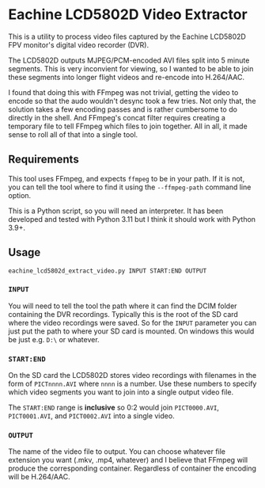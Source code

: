 # Eachine LCD5802D Video Extractor

This is a utility to process video files captured by the Eachine LCD5802D FPV monitor's digital video recorder (DVR).

The LCD5802D outputs MJPEG/PCM-encoded AVI files split into 5 minute segments. This is very inconvient for viewing, so I wanted
to be able to join these segments into longer flight videos and re-encode into H.264/AAC.

I found that doing this with FFmpeg was not trivial, getting the video to encode so that the audo wouldn't desync took a few tries. 
Not only that, the solution takes a few encoding passes and is rather cumbersome to do directly in the shell. 
And FFmpeg's concat filter requires creating a temporary file to tell FFmpeg which files to join together. 
All in all, it made sense to roll all of that into a single tool.

## Requirements

This tool uses FFmpeg, and expects `ffmpeg` to be in your path. 
If it is not, you can tell the tool where to find it using the `--ffmpeg-path` command line option.

This is a Python script, so you will need an interpreter. It has been developed and tested with Python 3.11 but I think it should work with Python 3.9+.

## Usage

```
eachine_lcd5802d_extract_video.py INPUT START:END OUTPUT
```

### `INPUT`
You will need to tell the tool the path where it can find the DCIM folder containing the DVR recordings. 
Typically this is the root of the SD card where the video recordings were saved.
So for the `INPUT` parameter you can just put the path to where your SD card is mounted. 
On windows this would be just e.g. `D:\` or whatever.

### `START:END`
On the SD card the LCD5802D stores video recordings with filenames in the form of `PICTnnnn.AVI` where `nnnn` is a number.
Use these numbers to specify which video segments you want to join into a single output video file.

The `START:END` range is **inclusive** so 0:2 would join `PICT0000.AVI`, `PICT0001.AVI`, and `PICT0002.AVI` into a single video.

### `OUTPUT`
The name of the video file to output. 
You can choose whatever file extension you want (.mkv, .mp4, whatever) and I believe that FFmpeg will produce the corresponding container.
Regardless of container the encoding will be H.264/AAC.
